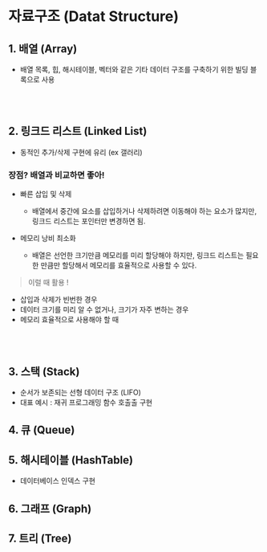 # 자료구조 (Datat Structure)

## 1. 배열 (Array)

* 배열 목록, 힙, 해시테이블, 벡터와 같은 기타 데이터 구조를 구축하기 위한 빌딩 블록으로 사용

<br><br>

## 2. 링크드 리스트 (Linked List)

* 동적인 추가/삭제 구현에 유리 (ex 갤러리)

### 장점? 배열과 비교하면 좋아!

* 빠른 삽입 및 삭제

  - 배열에서 중간에 요소를 삽입하거나 삭제하려면 이동해야 하는 요소가 많지만, 링크드 리스트는 포인터만 변경하면 됨.

* 메모리 낭비 최소화

  - 배열은 선언한 크기만큼 메모리를 미리 할당해야 하지만, 링크드 리스트는 필요한 만큼만 할당해서 메모리를 효율적으로 사용할 수 있다.

> 이럴 때 활용 !
  - 삽입과 삭제가 빈번한 경우
  - 데이터 크기를 미리 알 수 없거나, 크기가 자주 변하는 경우
  - 메모리 효율적으로 사용해야 할 때

<br><br>

## 3. 스택 (Stack)

* 순서가 보존되는 선형 데이터 구조 (LIFO)
* 대표 예시 : 재귀 프로그래밍 함수 호출출 구현

## 4. 큐 (Queue)



## 5. 해시테이블 (HashTable)

* 데이터베이스 인덱스 구현

## 6. 그래프 (Graph)

## 7. 트리 (Tree)
